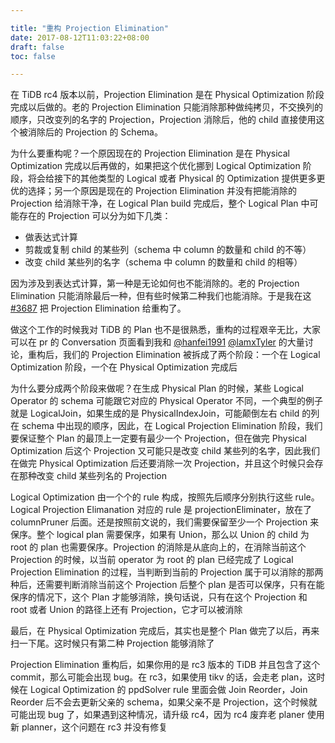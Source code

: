 ```yaml
---

title: "重构 Projection Elimination"
date: 2017-08-12T11:03:22+08:00
draft: false
toc: false

---
```


在 TiDB rc4 版本以前，Projection Elimination 是在 Physical Optimization 阶段完成以后做的。老的 Projection Elimination 只能消除那种做纯拷贝，不交换列的顺序，只改变列的名字的 Projection，Projection 消除后，他的 child 直接使用这个被消除后的 Projection 的 Schema。

为什么要重构呢？一个原因现在的 Projection Elimination 是在 Physical Optimization 完成以后再做的，如果把这个优化挪到 Logical Optimization 阶段，将会给接下的其他类型的 Logical 或者 Physical 的 Optimization 提供更多更优的选择；另一个原因是现在的 Projection Elimination 并没有把能消除的 Projection 给消除干净，在 Logical Plan build 完成后，整个 Logical Plan 中可能存在的 Projection 可以分为如下几类：

- 做表达式计算
- 剪裁或复制 child 的某些列（schema 中 column 的数量和 child 的不等）
- 改变 child 某些列的名字（schema 中 column 的数量和 child 的相等）

因为涉及到表达式计算，第一种是无论如何也不能消除的。老的 Projection Elimination 只能消除最后一种，但有些时候第二种我们也能消除。于是我在这 [#3687](https://github.com/pingcap/tidb/pull/3687) 把 Projection Elimination 给重构了。

做这个工作的时候我对 TiDB 的 Plan 也不是很熟悉，重构的过程艰辛无比，大家可以在 pr 的 Conversation 页面看到我和 [@hanfei1991](https://github.com/hanfei1991) [@lamxTyler](https://github.com/lamxTyler) 的大量讨论，重构后，我们的 Projection Elimination 被拆成了两个阶段：一个在 Logical Optimization 阶段，一个在 Physical Optimization 完成后

为什么要分成两个阶段来做呢？在生成 Physical Plan 的时候，某些 Logical Operator 的 schema 可能跟它对应的 Physical Operator 不同，一个典型的例子就是 LogicalJoin，如果生成的是 PhysicalIndexJoin，可能颠倒左右 child 的列在 schema 中出现的顺序，因此，在 Logical Projection Elimination 阶段，我们要保证整个 Plan 的最顶上一定要有最少一个 Projection，但在做完 Physical Optimization 后这个 Projection 又可能只是改变 child 某些列的名字，因此我们在做完 Physical Optimization 后还要消除一次 Projection，并且这个时候只会存在那种改变 child 某些列名的 Projection

Logical Optimization 由一个个的 rule 构成，按照先后顺序分别执行这些 rule。Logical Projection Elimanation 对应的 rule 是 projectionEliminater，放在了 columnPruner 后面。还是按照前文说的，我们需要保留至少一个 Projection 来保序。整个 logical plan 需要保序，如果有 Union，那么以 Union 的 child 为 root 的 plan 也需要保序。Projection 的消除是从底向上的，在消除当前这个 Projection 的时候，以当前 operator 为 root 的 plan 已经完成了 Logical Projection Elimination 的过程，当判断到当前的 Projection 属于可以消除的那两种后，还需要判断消除当前这个 Projection 后整个 plan 是否可以保序，只有在能保序的情况下，这个 Plan 才能够消除，换句话说，只有在这个 Projection 和 root 或者 Union 的路径上还有 Projection，它才可以被消除

最后，在 Physical Optimization 完成后，其实也是整个 Plan 做完了以后，再来扫一下尾。这时候只有第二种 Projection 能够消除了

Projection Elimination 重构后，如果你用的是 rc3 版本的 TiDB 并且包含了这个 commit，那么可能会出现 bug。在 rc3，如果使用 tikv 的话，会走老 plan，这时候在 Logical Optimization 的 ppdSolver rule 里面会做 Join Reorder，Join Reorder 后不会去更新父亲的 schema，如果父亲不是 Projection，这个时候就可能出现 bug 了，如果遇到这种情况，请升级 rc4，因为 rc4 废弃老 planer 使用新 planner，这个问题在 rc3 并没有修复
